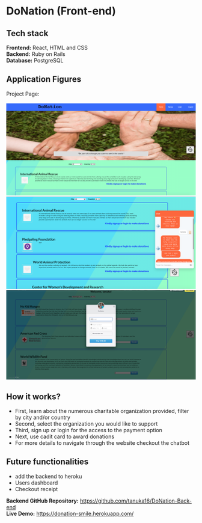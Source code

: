 # DoNation (Front-end)

## Tech stack
**Frontend:** React, HTML and CSS<br>
**Backend:** Ruby on Rails<br>
**Database:** PostgreSQL<br>

## Application Figures

Project Page: 
<br>
<br>
![](public/1.png)
<br>
![](public/2.png)
<br>
![](public/3.png)

## How it works?

- First, learn about the numerous charitable organization provided, filter by city and/or country
- Second, select the organization you would like to support
- Third, sign up or login for the access to the payment option
- Next, use cadit card to award donations
- For more details to navigate through the website checkout the chatbot

## Future functionalities

- add the backend to heroku
- Users dashboard 
- Checkout receipt

**Backend GitHub Repository:** https://github.com/tanuka16/DoNation-Back-end
<br>
**Live Demo:** https://donation-smile.herokuapp.com/
